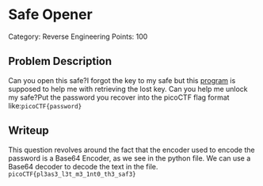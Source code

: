 # Safe Opener
Category: Reverse Engineering
Points: 100
## Problem Description
Can you open this safe?I forgot the key to my safe but this  [program](https://artifacts.picoctf.net/c/83/SafeOpener.java)  is supposed to help me with retrieving the lost key. Can you help me unlock my safe?Put the password you recover into the picoCTF flag format like:`picoCTF{password}`
## Writeup
This question revolves around the fact that the encoder used to encode the password is a Base64 Encoder, as we see in the python file. We can use a Base64 decoder to decode the text in the file. 
`picoCTF{pl3as3_l3t_m3_1nt0_th3_saf3}`
